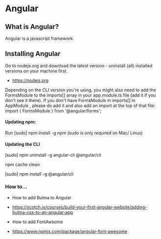 # Angular 
## What is Angular?
Angular is a javascript framework.

## Installing Angular
Go to nodejs.org and download the latest version - uninstall (all) installed versions on your machine first.
- https://nodejs.org

Depending on the CLI version you're using, you might also need to add the FormsModule  to the imports[]  array in your app.module.ts  file (add it if you don't see it there). 
If you don't have FormsModule  in imports[]  in AppModule , please do add it and also add an import at the top of that file: import { FormsModule } from '@angular/forms'; 

#### Updating npm:
Run [sudo] npm install -g npm  (sudo  is only required on Mac/ Linux)

#### Updating the CLI

[sudo] npm uninstall -g angular-cli @angular/cli 

npm cache clean 

[sudo] npm install -g @angular/cli 

### How to...
- How to add Bulma to Angular
* https://scotch.io/courses/build-your-first-angular-website/adding-bulma-css-to-an-angular-app
- How to add FontAwsome
* https://www.npmjs.com/package/angular-font-awesome
